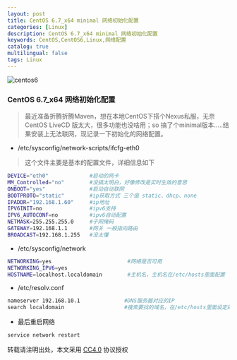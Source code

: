 ```yaml
---
layout: post
title: CentOS 6.7_x64 minimal 网络初始化配置
categories: [Linux]
description: CentOS 6.7_x64 minimal 网络初始化配置
keywords: CentOS,CentOS6,Linux,网络配置
catalog: true
multilingual: false
tags: Linux
---
```


![centos6](https://cdn.oss.link/markdown/centos6.png)

### CentOS 6.7_x64 网络初始化配置

> 最近准备折腾折腾Maven，想在本地CentOS下搭个Nexus私服，无奈CentOS LiveCD 版太大，很多功能也没啥用；so 搞了个minimal版本…..结果安装上无法联网，现记录一下初始化的网络配置。

<!--more-->

- /etc/sysconfig/network-scripts/ifcfg-eth0

> 这个文件主要是基本的配置文件，详细信息如下

``` bash
DEVICE="eth0"             #启动的网卡
MM_Controlled="no"        #没搞太明白，好像修改是实时生效的意思
ONBOOT="yes"              #启动自动联网
BOOTPROTO="static"        #ip获取方式 三个值 static、dhcp、none
IPADDR="192.168.1.60"     #ip地址
IPV6INIT=no               #ipv6支持
IPV6_AUTOCONF=no          #ipv6自动配置
NETMASK=255.255.255.0     #子网掩码
GATEWAY=192.168.1.1       #网关 一般指向路由
BROADCAST=192.168.1.255   #没太懂
```

- /etc/sysconfig/network

``` bash
NETWORKING=yes                        #网络是否可用
NETWORKING_IPV6=yes
HOSTNAME=localhost.localdomain        #主机名，主机名在/etc/hosts里面配置
```

- /etc/resolv.conf

``` bash
nameserver 192.168.10.1              #DNS服务器对应的IP
search localdomain                   #搜索要找的域名，在/etc/hosts里面设定的有
```

- 最后重启网络

``` bash
service network restart
```
转载请注明出处，本文采用 [CC4.0](http://creativecommons.org/licenses/by-nc-nd/4.0/) 协议授权
